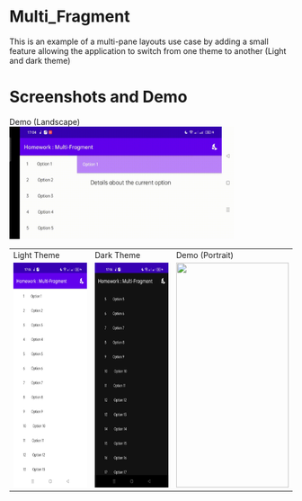 # Multi_Fragment
This is an example of a multi-pane layouts use case by adding a small feature allowing the application to switch from one theme to another (Light and dark theme)
# Screenshots and Demo

<table align="center">
  <tr>
    <td>Light Theme</td>
     <td>Dark Theme</td>
     <td colspan="2"> Demo (Portrait) </td>
  </tr>
  <tr>
    <td><img src="./Screenshot1.jpg" width=200 height=400></td>
    <td><img src="./Screenshot2.jpg" width=200 height=400></td>
    <td><img src="./Demo_Portrait.gif" width=200 height=400></td>
  </tr>
  <tr>Demo (Landscape)</tr>
  <tr><img src="./Demo_Landscape.gif" width=400 height=200></tr>
 </table>
 
